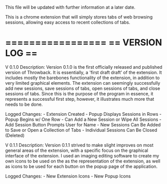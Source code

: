 This file will be updated with further information at a later date.

This is a chrome extension that will simply stores tabs of web browsing sessions, allowing easy access to recent collections of tabs.

=================
== VERSION LOG ==
=================

V 0.1.0
  Description:
    Version 0.1.0 is the first officially released and published version of
    Throwback. It is essentially, a 'first draft draft' of the extension.
    It includes mostly the barebones functionality of the extension, in addition
    to very limited graphical elements. The extension can seemingly successfully
    add new sessions, save sessions of tabs, open sessions of tabs, and close
    sessions of tabs. Since this is the purpose of the program in essence, it
    represents a successful first step, however, it illustrates much more that
    needs to be done.

  Logged Changes:
    - Extension Created
    - Popup Displays Sessions in Rows
    - Popup Begins w/ One Row
    - Can Add a New Session or Wipe All Sessions
    - Add Session Button Prompts User for Name
    - New Sessions Can Be Added to Save or Open a Collection of Tabs
    - Individual Sessions Can Be Closed (Deleted)

V 0.1.1
  Description:
    Version 0.1.1 strived to make slight improves on most general areas of the
    extension, with a specific focus on the graphical interface of the extension.
    I used an imaging editing software to create my own icons to be used on the
    as the representation of the extension, as well as icons to be used for each
    button on the popup page of the application.

  Logged Changes:
    - New Extension Icons
    - New Popup Icons
